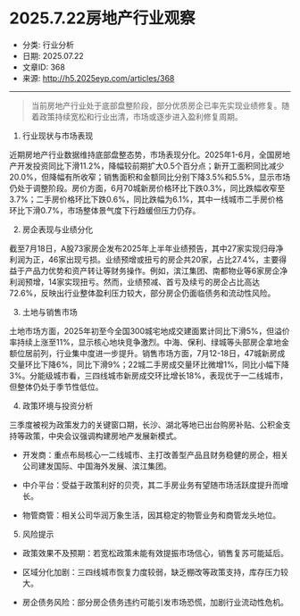 # 2025.7.22房地产行业观察

- 分类: 行业分析
- 日期: 2025.07.22
- 文章ID: 368
- 来源: http://h5.2025eyp.com/articles/368

---

> 当前房地产行业处于底部盘整阶段，部分优质房企已率先实现业绩修复。随着政策持续宽松和行业出清，市场或逐步进入盈利修复周期。

1. 行业现状与市场表现

近期房地产行业数据维持底部盘整态势，市场表现分化。2025年1-6月，全国房地产开发投资同比下滑11.2%，降幅较前期扩大0.5个百分点；新开工面积同比减少20.0%，但降幅有所收窄；销售面积和金额同比分别下降3.5%和5.5%，显示市场仍处于调整阶段。房价方面，6月70城新房价格环比下跌0.3%，同比跌幅收窄至3.7%；二手房价格环比下跌0.6%，同比跌幅为6.1%，其中一线城市二手房价格环比下滑0.7%，市场整体景气度下行趋缓但压力仍存。

2. 房企表现与业绩分化

截至7月18日，A股73家房企发布2025年上半年业绩预告，其中27家实现归母净利润为正，46家出现亏损。业绩预增或扭亏的房企共20家，占比27.4%，主要得益于产品力优势和资产转让等财务操作。例如，滨江集团、南都物业等6家房企净利润预增，14家实现扭亏。然而，业绩预减、首亏及续亏的房企占比高达72.6%，反映出行业整体盈利压力较大，部分房企仍面临债务和流动性风险。

3. 土地与销售市场

土地市场方面，2025年初至今全国300城宅地成交建面累计同比下滑5%，但溢价率持续上涨至11%，显示核心地块竞争激烈。中海、保利、绿城等头部房企拿地金额位居前列，行业集中度进一步提升。销售市场方面，7月12-18日，47城新房成交量环比下降6%，同比下滑9%；22城二手房成交量环比微增1%，同比小幅下降3%。分能级城市看，三四线城市新房成交环比增长18%，表现优于一二线城市，但整体仍处于季节性低位。

4. 政策环境与投资分析

三季度被视为政策发力的关键窗口期，长沙、湖北等地已出台购房补贴、公积金支持等政策，中央会议强调构建房地产发展新模式。

- 开发商：重点布局核心一二线城市、主打改善型产品且财务稳健的房企，相关公司建发国际、中国海外发展、滨江集团。

- 中介平台：受益于政策利好的贝壳，其二手房业务有望随市场活跃度提升而增长。

- 物管商管：相关公司华润万象生活，因其稳定的物管业务和商管龙头地位。

5. 风险提示

- 政策效果不及预期：若宽松政策未能有效提振市场信心，销售复苏可能延后。

- 区域分化加剧：三四线城市恢复力度较弱，缺乏棚改等政策支持，库存压力较大。

- 房企债务风险：部分房企债务违约可能引发市场恐慌，加剧行业流动性危机。
